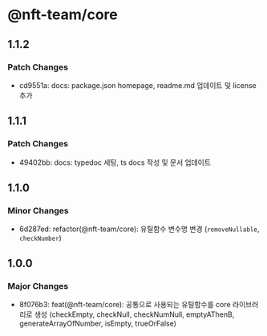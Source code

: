 # @nft-team/core

## 1.1.2

### Patch Changes

- cd9551a: docs: package.json homepage, readme.md 업데이트 및 license 추가

## 1.1.1

### Patch Changes

- 49402bb: docs: typedoc 세팅, ts docs 작성 및 문서 업데이트

## 1.1.0

### Minor Changes

- 6d287ed: refactor(@nft-team/core): 유틸함수 변수명 변경 (`removeNullable`, `checkNumber`)

## 1.0.0

### Major Changes

- 8f076b3: feat(@nft-team/core): 공통으로 사용되는 유틸함수를 core 라이브러리로 생성 (checkEmpty, checkNull, checkNumNull, emptyAThenB, generateArrayOfNumber, isEmpty, trueOrFalse)
